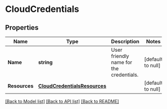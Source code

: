 # CloudCredentials

## Properties
Name | Type | Description | Notes
------------ | ------------- | ------------- | -------------
**Name** | **string** | User friendly name for the credentials. | [default to null]
**Resources** | [**CloudCredentialsResources**](cloud_credentials_resources.md) |  | [default to null]

[[Back to Model list]](../README.md#documentation-for-models) [[Back to API list]](../README.md#documentation-for-api-endpoints) [[Back to README]](../README.md)



